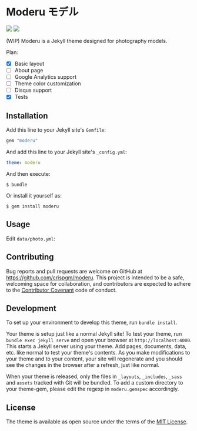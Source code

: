 # Moderu モデル

![](https://travis-ci.org/crispgm/moderu.svg)
![](https://img.shields.io/badge/powered%20by-jekyll-blue.svg)

(WIP) Moderu is a Jekyll theme designed for photography models.

Plan:

- [x] Basic layout
- [ ] About page
- [ ] Google Analytics support
- [ ] Theme color customization
- [ ] Disqus support
- [x] Tests

## Installation

Add this line to your Jekyll site's `Gemfile`:

```ruby
gem "moderu"
```

And add this line to your Jekyll site's `_config.yml`:

```yaml
theme: moderu
```

And then execute:

    $ bundle

Or install it yourself as:

    $ gem install moderu

## Usage

Edit `data/photo.yml`:

## Contributing

Bug reports and pull requests are welcome on GitHub at <https://github.com/crispgm/moderu>. This project is intended to be a safe, welcoming space for collaboration, and contributors are expected to adhere to the [Contributor Covenant](http://contributor-covenant.org) code of conduct.

## Development

To set up your environment to develop this theme, run `bundle install`.

Your theme is setup just like a normal Jekyll site! To test your theme, run `bundle exec jekyll serve` and open your browser at `http://localhost:4000`. This starts a Jekyll server using your theme. Add pages, documents, data, etc. like normal to test your theme's contents. As you make modifications to your theme and to your content, your site will regenerate and you should see the changes in the browser after a refresh, just like normal.

When your theme is released, only the files in `_layouts`, `_includes`, `_sass` and `assets` tracked with Git will be bundled.
To add a custom directory to your theme-gem, please edit the regexp in `moderu.gemspec` accordingly.

## License

The theme is available as open source under the terms of the [MIT License](https://opensource.org/licenses/MIT).
